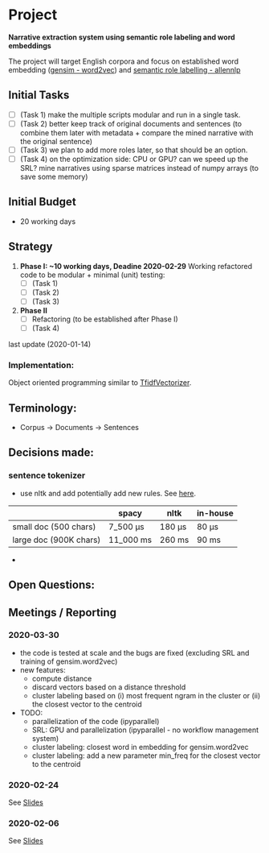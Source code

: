 
# Project
**Narrative extraction system using semantic role labeling and word embeddings**

The project will target English corpora and focus on established word embedding ([gensim - word2vec](https://radimrehurek.com/gensim/models/word2vec.html)) and [semantic role labelling - allennlp](https://allennlp.org/)

## Initial Tasks
- [ ] (Task 1) make the multiple scripts modular and run in a single task.
- [ ] (Task 2) better keep track of original documents and sentences (to combine them later with metadata + compare the mined narrative with the original sentence)
- [ ] (Task 3) we plan to add more roles later, so that should be an option.
- [ ] (Task 4) on the optimization side: CPU or GPU? can we speed up the SRL? mine narratives using sparse matrices instead of numpy arrays (to save some memory)

## Initial Budget
- 20 working days

## Strategy
1. **Phase I: ~10 working days, Deadine 2020-02-29**
Working refactored code to be modular + minimal (unit) testing:
    - [ ] (Task 1) 
    - [ ] (Task 2)
    - [ ] (Task 3)

2. **Phase II** 
    - [ ] Refactoring (to be established after Phase I)
    - [ ] (Task 4)

last update (2020-01-14)

### Implementation:

Object oriented programming similar to [TfidfVectorizer](https://scikit-learn.org/stable/modules/generated/sklearn.feature_extraction.text.TfidfVectorizer.html).

## Terminology:
- Corpus -> Documents -> Sentences

## Decisions made:

### sentence tokenizer
- use nltk and add potentially add new rules. See [here](../Notebooks/Benchmarking.ipynb).

|                        | spacy   | nltk   | in-house |
|------------------------|---------|--------|----------|
| small doc (500 chars)  | 7_500 µs | 180 µs | 80 µs  |
| large doc (900K chars) | 11_000 ms  | 260 ms | 90 ms |

-

## Open Questions:
## Meetings / Reporting
### 2020-03-30
- the code is tested at scale and the bugs are fixed (excluding SRL and training of gensim.word2vec)
- new features: 
    - compute distance
    - discard vectors based on a distance threshold
    - cluster labeling based on (i) most frequent ngram in the cluster or (ii) the closest vector to the centroid
- TODO:
    - parallelization of the code (ipyparallel)
    - SRL: GPU and parallelization (ipyparallel - no workflow management system)
    - cluster labeling: closest word in embedding for gensim.word2vec
    - cluster labeling: add a new parameter min_freq for the closest vector to the centroid
### 2020-02-24
See [Slides](./Slides/2020-02-24%20Updates.pptx)
### 2020-02-06
See [Slides](./Slides/2020-02-06%20Big_Picture.pptx)
